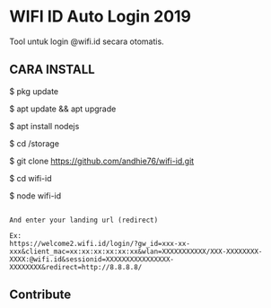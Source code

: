 # WIFI ID Auto Login 2019
Tool untuk login @wifi.id secara otomatis.

## CARA INSTALL

$ pkg update

$ apt update && apt upgrade

$ apt install nodejs

$ cd /storage

$ git clone https://github.com/andhie76/wifi-id.git

$ cd wifi-id

$ node wifi-id
```

And enter your landing url (redirect)

Ex: 
https://welcome2.wifi.id/login/?gw_id=xxx-xx-xxx&client_mac=xx:xx:xx:xx:xx:xx&wlan=XXXXXXXXXXX/XXX-XXXXXXXX-XXXX:@wifi.id&sessionid=XXXXXXXXXXXXXXXX-XXXXXXXX&redirect=http://8.8.8.8/

```

## Contribute

```Garuda Terisakti 72
